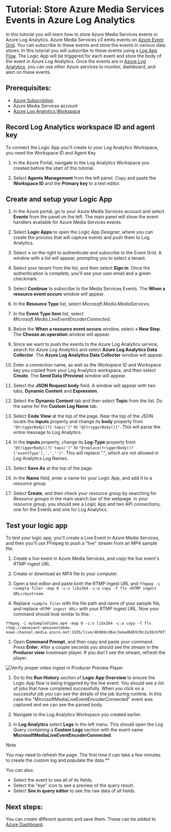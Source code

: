 # Tutorial: Store Azure Media Services Events in Azure Log Analytics

In this tutorial you will learn how to store Azure Media Services events in Azure Log Analytics. Azure Media Services v3 emits events on [Azure Event Grid](https://docs.microsoft.com/en-us/azure/media-services/latest/media-services-event-schemas). You can subscribe to these events and store the events in various data stores. In this tutorial you will subscribe to these events using a [Log App Flow](https://azure.microsoft.com/en-us/services/logic-apps/). The Logic App will be triggered for each event and store the body of the event in Azure Log Analytics. Once the events are in [Azure Log Analytics](https://docs.microsoft.com/en-us/azure/azure-monitor/learn/quick-create-workspace), you can use other Azure services to monitor, dashboard, and alert on these events.

## Prerequisites:
* [Azure Subscription](https://azure.microsoft.com/free/?WT.mc_id=A261C142F)
* Azure Media Services account
* [Azure Log Analytics Workspace](https://docs.microsoft.com/azure/azure-monitor/learn/quick-create-workspace)

## Record Log Analytics workspace ID and agent key

To connect the Logic App you'll create to your Log Analytics Workspace, you need the Workspace ID and Agent Key.

1. In the Azure Portal, navigate to the Log Analytics Workspace you created before the start of this tutorial.

1. Select **Agents Management** from the left panel. Copy and paste the **Workspace ID** and the **Primary key** to a text editor.

## Create and setup your Logic App

1. In the Azure portal, go to your Azure Media Services account and select **Events** from the panel on the left. The main panel will show the event handlers available for Azure Media Services events.

1. Select **Logic Apps** to open the Logic App Designer, where you can create the process that will capture events and push them to Log Analytics.

1. Select **+** on the right to authenticate and subscribe to the Event Grid. A window with a list will appear, prompting you to select a tenant.

1. Select your tenant from the list, and then select **Sign in**. Once the authentication is complete, you'll see your user email and a green checkmark.

1. Select **Continue** to subscribe to the Media Services Events. The **When a resource event occurs** window will appear.

1. In the **Resource Type** list, select _Microsoft.Media.MediaServices_.

1. In the **Event Type Item** list, select _Microsoft.Media.LiveEventEncoderConnected_.

1. Below the **When a resource event occurs** window, select **+ New Step**. The **Choose an operation** window will appear.

1. Since we want to push the events to the Azure Log Analytics service, search for _Azure Log Analytics_ and select **Azure Log Analytics Data Collector**. The **Azure Log Analytics Data Collector** window will appear.

1. Enter a connection name, as well as the Workspace ID and Workspace key you copied from your Log Analytics workspace, and then select **Create**. The **Send Data (Preview)** window will appear.

1. Select the **JSON Request body** field. A window will appear with two tabs, **Dynamic Content** and **Expression**.

1. Select the **Dynamic Content** tab and then select **Topic** from the list. Do the same for the **Custom Log Name** tab.

1. Select **Code View** at the top of the page. Near the top of the JSON locate the **inputs** property and change its **body** property from `"@triggerBody()?['topic']"` to `"@{triggerBody()}"`. This will parse the entire message to Log Analytics.

1. In the **inputs** property, change its **Log-Type** property from `"@triggerBody()?['topic']"` to `"@replace(triggerBody()?['eventType'],'.','')"`. This will replace ".", which are not allowed in Log Analytics Log Names.

1. Select **Save As** at the top of the page.

1. In the **Name** field, enter a name for your Logic App, and add it to a resource group.

1. Select **Create**, and then check your resource group by searching for _Resource groups_ in the main search bar of the webpage. In your resource group, you should see a Logic App and two API connections, one for the Events and one for Log Analytics.

## Test your logic app

To test your logic app, you'll create a Live Event in Azure Media Services, and then you'll use FFmpeg to push a "live" stream from an MP4 sample file.

1. Create a live event in Azure Media Services, and copy the live event's RTMP ingest URL.

1. Create or download an MP4 file to your computer.

1. Open a text editor and paste both the RTMP ingest URL and `ffmpeg -i <sample file> -map 0 -c:v libx264 -c:a copy -f flv <RTMP ingest URL>/mystream`.

1. Replace `<sample file>` with the file path and name of your sample file, and replace `<RTMP ingest URL>` with your RTMP ingest URL. Now your command should look similar to this:

  ```
  ffmpeg -i mySampleVideo.mp4 -map 0 -c:v libx264 -c:a copy -f flv rtmp://amsevent-amseventdemo-euwe.channel.media.azure.net:1935/live/4b969cd6ac3e4ad68b539c2a38c6f8f3/mystream
  ```

1. Open **Command Prompt**, and then copy and paste your command. Press **Enter**. After a couple seconds you should see the stream in the **Producer view** livestream player. If you don't see the stream, refresh the player.

![Verify proper video ingest in Producer Preview Player](src/18.png)

1. Go to the **Run History** section of **Logic App Overview** to ensure the Logic App flow is being triggered by the live event. You should see a list of jobs that have completed successfully. When you click on a successful job you can see the details of the job during runtime. In this case the "MicrosoftMediaLiveEventEncoderConnected" event was captured and we can see the parsed body.

1. Navigate to the Log Analytics Workspace you created earlier.

1. In  **Log Analytics** select **Logs** in the left menu. This should open the Log Query containing a **Custom Logs** section with the event name **MicrosoftMediaLiveEventEncoderConnected**. 

  > [!NOTE]
  > You may need to refresh the page. The first time it can take a few minutes to create the custom log and populate the data.**

  You can also:
  * Select the event to see all of its fields.
  * Select the "eye" icon to see a preview of the query result.
  * Select **See in query editor** to see the raw data of all fields.

## Next steps:
You can create different queries and save them. These can be added to [Azure Dashboard](https://docs.microsoft.com/en-us/azure/azure-monitor/learn/tutorial-logs-dashboards).
